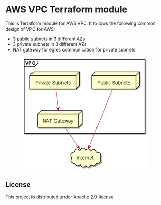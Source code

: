 # AWS VPC Terraform module

This is Terraform module for AWS VPC. It follows the following common design of VPC for AWS:
- 3 public subnets in 3 different AZs
- 3 private subnets in 3 different AZs
- NAT gateway for egres communication for private subnets 

<p align="center">
  <img src="./arch.png" width="400" />
</p>

## License

This project is distributed under [Apache 2.0 license](http://www.apache.org/licenses/LICENSE-2.0.html).